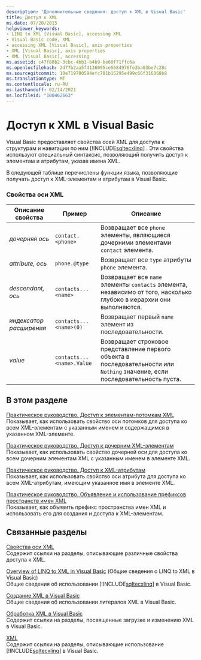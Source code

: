```yaml
---
description: 'Дополнительные сведения: доступ к XML в Visual Basic'
title: Доступ к XML
ms.date: 07/20/2015
helpviewer_keywords:
- LINQ to XML [Visual Basic], accessing XML
- Visual Basic code, XML
- accessing XML [Visual Basic], axis properties
- XML [Visual Basic], axis properties
- XML [Visual Basic], accessing
ms.assetid: c47f88b2-3cbc-4bb1-b4b9-be60f71ffc6a
ms.openlocfilehash: 2d77b2aa5f4136095ce5684976fe3ba03be7c28c
ms.sourcegitcommit: 10e719780594efc781b15295e499c66f316068b8
ms.translationtype: MT
ms.contentlocale: ru-RU
ms.lasthandoff: 02/14/2021
ms.locfileid: "100462663"
---
```

# <a name="accessing-xml-in-visual-basic"></a>Доступ к XML в Visual Basic

Visual Basic предоставляет свойства осей XML для доступа к структурам и навигации по ним [!INCLUDE[sqltecxlinq](~/includes/sqltecxlinq-md.md)] . Эти свойства используют специальный синтаксис, позволяющий получить доступ к элементам и атрибутам, указав имена XML.  
  
 В следующей таблице перечислены функции языка, позволяющие получать доступ к XML-элементам и атрибутам в Visual Basic.  
  
### <a name="xml-axis-properties"></a>Свойства оси XML  
  
|Описание свойства|Пример|Описание|  
|--------------------------|-------------|-----------------|  
|*дочерняя ось*|`contact.<phone>`|Возвращает все `phone` элементы, являющиеся дочерними элементами `contact` элемента.|  
|*attribute, ось*|`phone.@type`|Возвращает все `type` атрибуты `phone` элемента.|  
|*descendant, ось*|`contacts...<name>`|Возвращает все `name` элементы `contacts` элемента, независимо от того, насколько глубоко в иерархии они выполняются.|  
|*индексатор расширения*|`contacts...<name>(0)`|Возвращает первый `name` элемент из последовательности.|  
|*value*|`contacts...<name>.Value`|Возвращает строковое представление первого объекта в последовательности или `Nothing` значение, если последовательность пуста.|  
  
## <a name="in-this-section"></a>В этом разделе  

 [Практическое руководство. Доступ к элементам-потомкам XML](how-to-access-xml-descendant-elements.md)  
 Показывает, как использовать свойство оси потомков для доступа ко всем XML-элементам с указанным именем и содержащимся в указанном XML-элементе.  
  
 [Практическое руководство. Доступ к дочерним XML-элементам](how-to-access-xml-child-elements.md)  
 Показывает, как использовать свойство дочерней оси для доступа ко всем дочерним элементам XML с указанным именем в элементе XML.  
  
 [Практическое руководство. Доступ к XML-атрибутам](how-to-access-xml-attributes.md)  
 Показывает, как использовать свойство оси атрибута для доступа ко всем XML-атрибутам, имеющим указанное имя в элементе XML.  
  
 [Практическое руководство. Объявление и использование префиксов пространств имен XML](how-to-declare-and-use-xml-namespace-prefixes.md)  
 Показывает, как объявить префикс пространства имен XML и использовать его для создания и доступа к XML-элементам.  
  
## <a name="related-sections"></a>Связанные разделы  

 [Свойства оси XML](../../../language-reference/xml-axis/index.md)  
 Содержит ссылки на разделы, описывающие различные свойства доступа к XML.  
  
 [Overview of LINQ to XML in Visual Basic](overview-of-linq-to-xml.md) (Общие сведения о LINQ to XML в Visual Basic)  
 Общие сведения об использовании [!INCLUDE[sqltecxlinq](~/includes/sqltecxlinq-md.md)] в Visual Basic.  
  
 [Создание XML в Visual Basic](creating-xml.md)  
 Общие сведения об использовании литералов XML в Visual Basic.  
  
 [Обработка XML в Visual Basic](manipulating-xml.md)  
 Содержит ссылки на разделы, посвященные загрузке и изменению XML в Visual Basic.  
  
 [XML](index.md)  
 Содержит ссылки на разделы, описывающие использование [!INCLUDE[sqltecxlinq](~/includes/sqltecxlinq-md.md)] в Visual Basic.
